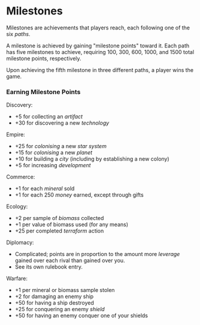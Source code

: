 # Milestones

Milestones are achievements that players reach, each following one of the six *paths*. 

A milestone is achieved by gaining "milestone points" toward it. Each path has five milestones to achieve, requiring 100, 300, 600, 1000, and 1500 total milestone points, respectively.

Upon achieving the fifth milestone in three different paths, a player wins the game.

### Earning Milestone Points

Discovery:
- +5 for collecting an *artifact*
- +30 for discovering a new *technology*

Empire:
- +25 for *colonising* a new *star system*
- +15 for *colonising* a new *planet*
- +10 for building a *city* (including by establishing a new colony)
- +5 for increasing *development*

Commerce:
- +1 for each *mineral* sold
- +1 for each 250 *money* earned, except through gifts

Ecology:
- +2 per sample of *biomass* collected
- +1 per value of biomass used (for any means)
- +25 per completed *terraform* action

Diplomacy:
- Complicated; points are in proportion to the amount more *leverage* gained over each rival than gained over you.
- See its own rulebook entry.

Warfare:
- +1 per mineral or biomass sample stolen
- +2 for damaging an enemy ship
- +50 for having a ship destroyed
- +25 for conquering an enemy *shield*
- +50 for having an enemy conquer one of your shields
